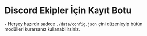 # Discord Ekipler İçin Kayıt Botu

`-` Herşey hazırdır sadece `./data/config.json` içini düzenleyip bütün modülleri kurarsanız kullanabilirsiniz.
